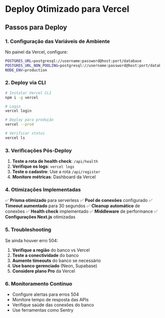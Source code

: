 # Deploy Otimizado para Vercel

## Passos para Deploy

### 1. Configuração das Variáveis de Ambiente

No painel da Vercel, configure:

```bash
POSTGRES_URL=postgresql://username:password@host:port/database
POSTGRES_URL_NON_POOLING=postgresql://username:password@host:port/database?connect_timeout=10&pool_timeout=10
NODE_ENV=production
```

### 2. Deploy via CLI

```bash
# Instalar Vercel CLI
npm i -g vercel

# Login
vercel login

# Deploy para produção
vercel --prod

# Verificar status
vercel ls
```

### 3. Verificações Pós-Deploy

1. **Teste a rota de health check**: `/api/health`
2. **Verifique os logs**: `vercel logs`
3. **Teste o cadastro**: Use a rota `/api/register`
4. **Monitore métricas**: Dashboard da Vercel

### 4. Otimizações Implementadas

✅ **Prisma otimizado** para serverless
✅ **Pool de conexões** configurado
✅ **Timeout aumentado** para 30 segundos
✅ **Cleanup automático** de conexões
✅ **Health check** implementado
✅ **Middleware** de performance
✅ **Configurações Next.js** otimizadas

### 5. Troubleshooting

Se ainda houver erro 504:

1. **Verifique a região** do banco vs Vercel
2. **Teste a conectividade** do banco
3. **Aumente timeouts** do banco se necessário
4. **Use banco gerenciado** (Neon, Supabase)
5. **Considere plano Pro** da Vercel

### 6. Monitoramento Contínuo

- Configure alertas para erros 504
- Monitore tempo de resposta das APIs
- Verifique saúde das conexões do banco
- Use ferramentas como Sentry
